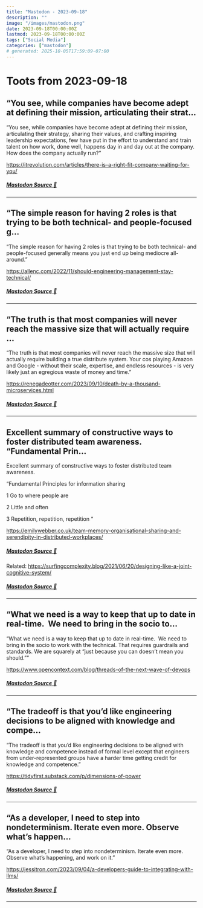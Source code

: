 ```yaml
---
title: "Mastodon - 2023-09-18"
description: ""
image: "/images/mastodon.png"
date: 2023-09-18T00:00:00Z
lastmod: 2023-09-18T00:00:00Z
tags: ["Social Media"]
categories: ["mastodon"]
# generated: 2025-10-05T17:59:09-07:00
---
```


# Toots from 2023-09-18

## “You see, while companies have become adept at defining their mission, articulating their strat...

“You see, while companies have become adept at defining their mission, articulating their strategy, sharing their values, and crafting inspiring leadership expectations, few have put in the effort to understand and train talent on how work, done well, happens day in and day out at the company. How does the company actually run?”

<https://itrevolution.com/articles/there-is-a-right-fit-company-waiting-for-you/>

##### [Mastodon Source 🐘](https://hachyderm.io/@mweagle/111087420377872049)

---

## “The simple reason for having 2 roles is that trying to be both technical- and people-focused g...

“The simple reason for having 2 roles is that trying to be both technical- and people-focused generally means you just end up being mediocre all-around.”

<https://allenc.com/2022/11/should-engineering-management-stay-technical/>

##### [Mastodon Source 🐘](https://hachyderm.io/@mweagle/111087383992179350)

---

## “The truth is that most companies will never reach the massive size that will actually require ...

“The truth is that most companies will never reach the massive size that will actually require building a true distribute system. Your cos playing Amazon and Google - without their scale, expertise, and endless resources - is very likely just an egregious waste of money and time.”

<https://renegadeotter.com/2023/09/10/death-by-a-thousand-microservices.html>

##### [Mastodon Source 🐘](https://hachyderm.io/@mweagle/111085415270918893)

---

## Excellent summary of constructive ways to foster distributed team awareness.  “Fundamental Prin...

Excellent summary of constructive ways to foster distributed team awareness.

“Fundamental Principles for information sharing

1	Go to where people are

2	Little and often

3	Repetition, repetition, repetition “

<https://emilywebber.co.uk/team-memory-organisational-sharing-and-serendipity-in-distributed-workplaces/>

##### [Mastodon Source 🐘](https://hachyderm.io/@mweagle/111085247471948369)

Related: <https://surfingcomplexity.blog/2021/06/20/designing-like-a-joint-cognitive-system/>

##### [Mastodon Source 🐘](https://hachyderm.io/@mweagle/111085250546189654)

---

## “What we need is a way to keep that up to date in real-time.  We need to bring in the socio to...

“What we need is a way to keep that up to date in real-time.  We need to bring in the socio to work with the technical. That requires guardrails and standards. We are squarely at “just because you can doesn’t mean you should.””

<https://www.opencontext.com/blog/threads-of-the-next-wave-of-devops>

##### [Mastodon Source 🐘](https://hachyderm.io/@mweagle/111085207487452915)

---

## “The tradeoff is that you’d like engineering decisions to be aligned with knowledge and compe...

“The tradeoff is that you’d like engineering decisions to be aligned with knowledge and competence instead of formal level except that engineers from under-represented groups have a harder time getting credit for knowledge and competence.”

<https://tidyfirst.substack.com/p/dimensions-of-power>

##### [Mastodon Source 🐘](https://hachyderm.io/@mweagle/111085189919693163)

---

## “As a developer, I need to step into nondeterminism. Iterate even more. Observe what’s happen...

“As a developer, I need to step into nondeterminism. Iterate even more. Observe what’s happening, and work on it.”

<https://jessitron.com/2023/09/04/a-developers-guide-to-integrating-with-llms/>

##### [Mastodon Source 🐘](https://hachyderm.io/@mweagle/111085173635245549)

---

